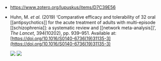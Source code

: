 - https://www.zotero.org/lupuskus/items/D7C39E56
 - Huhn, M. _et al._ (2019) ‘Comparative efficacy and tolerability of 32 oral [[antipsychotics]] for the acute treatment of adults with multi-episode [[schizophrenia]]: a systematic review and [[network meta-analysis]]’, _The Lancet_, 394(10202), pp. 939–951. Available at: [https://doi.org/10.1016/S0140-6736(19)31135-3](https://doi.org/10.1016/S0140-6736(19)31135-3)
 
	[![](https://www.thelancet.com/cms/10.1016/S0140-6736(19)31135-3/asset/51c53389-324f-4289-8cef-7341963a03b5/main.assets/gr1.jpg)](https://www.thelancet.com/cms/10.1016/S0140-6736(19)31135-3/asset/ea0363eb-f399-4d24-b4fb-bfe4cb140431/main.assets/gr1_lrg.jpg "View full size image in a new tab")
	[![](https://www.thelancet.com/cms/10.1016/S0140-6736(19)31135-3/asset/b5c84d5a-5919-42f7-96ac-a6e1361278a0/main.assets/gr2a.jpg)](https://www.thelancet.com/cms/10.1016/S0140-6736(19)31135-3/asset/85122d2c-49c7-4c55-9a5f-462442a90433/main.assets/gr2a_lrg.jpg "View full size image in a new tab")